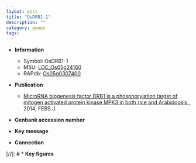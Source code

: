 ```yaml
---
layout: post
title: "OsDRB1-1"
description: ""
category: genes
tags: 
---
```


* **Information**  
    + Symbol: OsDRB1-1  
    + MSU: [LOC_Os05g24160](http://rice.plantbiology.msu.edu/cgi-bin/ORF_infopage.cgi?orf=LOC_Os05g24160)  
    + RAPdb: [Os05g0307400](http://rapdb.dna.affrc.go.jp/viewer/gbrowse_details/irgsp1?name=Os05g0307400)  

* **Publication**  
    + [MicroRNA biogenesis factor DRB1 is a phosphorylation target of mitogen activated protein kinase MPK3 in both rice and Arabidopsis.](http://www.ncbi.nlm.nih.gov/pubmed?term=MicroRNA+biogenesis+factor+DRB1+is+a+phosphorylation+target+of+mitogen+activated+protein+kinase+MPK3+in+both+rice+and+Arabidopsis.%5BTitle%5D), 2014, FEBS J.

* **Genbank accession number**  

* **Key message**  

* **Connection**  

[//]: # * **Key figures**  


